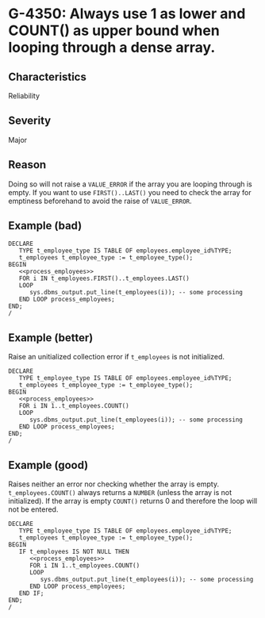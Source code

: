 # G-4350: Always use 1 as lower and COUNT() as upper bound when looping through a dense array. 

## Characteristics

Reliability

## Severity

Major

## Reason

Doing so will not raise a `VALUE_ERROR` if the array you are looping through is empty. If you want to use `FIRST()..LAST()` you need to check the array for emptiness beforehand to avoid the raise of `VALUE_ERROR`.

## Example (bad)

```
DECLARE
   TYPE t_employee_type IS TABLE OF employees.employee_id%TYPE;
   t_employees t_employee_type := t_employee_type();
BEGIN
   <<process_employees>>
   FOR i IN t_employees.FIRST()..t_employees.LAST()
   LOOP
      sys.dbms_output.put_line(t_employees(i)); -- some processing
   END LOOP process_employees;
END;
/
```

## Example (better)

Raise an unitialized collection error if `t_employees` is not initialized.

```
DECLARE
   TYPE t_employee_type IS TABLE OF employees.employee_id%TYPE;
   t_employees t_employee_type := t_employee_type();
BEGIN
   <<process_employees>>
   FOR i IN 1..t_employees.COUNT()
   LOOP
      sys.dbms_output.put_line(t_employees(i)); -- some processing
   END LOOP process_employees;
END;
/
```

## Example (good)

Raises neither an error nor checking whether the array is empty. `t_employees.COUNT()` always returns a `NUMBER` (unless the array is not initialized). If the array is empty `COUNT()` returns 0 and therefore the loop will not be entered.

```
DECLARE
   TYPE t_employee_type IS TABLE OF employees.employee_id%TYPE;
   t_employees t_employee_type := t_employee_type();
BEGIN
   IF t_employees IS NOT NULL THEN
      <<process_employees>>
      FOR i IN 1..t_employees.COUNT()
      LOOP
         sys.dbms_output.put_line(t_employees(i)); -- some processing
      END LOOP process_employees;
   END IF;
END;
/
```
